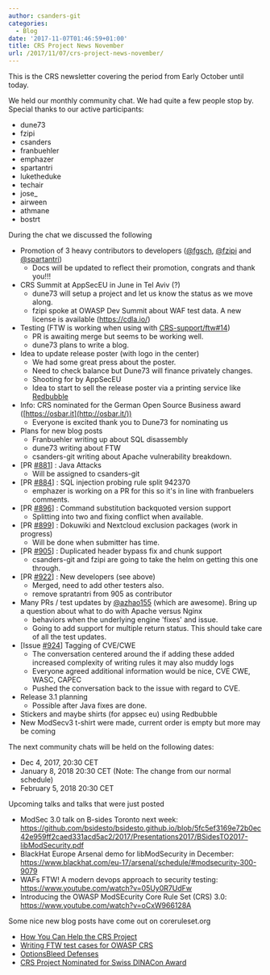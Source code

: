 ```yaml
---
author: csanders-git
categories:
  - Blog
date: '2017-11-07T01:46:59+01:00'
title: CRS Project News November
url: /2017/11/07/crs-project-news-november/
---
```


This is the CRS newsletter covering the period from Early October until today.

We held our monthly community chat. We had quite a few people stop by. Special thanks to our active participants:

- dune73
- fzipi
- csanders
- franbuehler
- emphazer
- spartantri
- luketheduke
- techair
- jose\_
- airween
- athmane
- bostrt

During the chat we discussed the following

- Promotion of 3 heavy contributors to developers ([@fgsch](https://github.com/fgsch), [@fzipi](https://github.com/fzipi) and [@spartantri](https://github.com/spartantri)) 
    - Docs will be updated to reflect their promotion, congrats and thank you!!!
- CRS Summit at AppSecEU in June in Tel Aviv (?) 
    - dune73 will setup a project and let us know the status as we move along.
    - fzipi spoke at OWASP Dev Summit about WAF test data. A new license is available (<https://cdla.io/>)
- Testing (FTW is working when using with [CRS-support/ftw#14](https://github.com/CRS-support/ftw/pull/14)) 
    - PR is awaiting merge but seems to be working well.
    - dune73 plans to write a blog.
- Idea to update release poster (with logo in the center) 
    - We had some great press about the poster.
    - Need to check balance but Dune73 will finance privately changes.
    - Shooting for by AppSecEU
    - Idea to start to sell the release poster via a printing service like [Redbubble](https://www.redbubble.com/)
- Info: CRS nominated for the German Open Source Business award ([https://osbar.it](http://osbar.it/)) 
    - Everyone is excited thank you to Dune73 for nominating us
- Plans for new blog posts 
    - Franbuehler writing up about SQL disassembly
    - dune73 writing about FTW
    - csanders-git writing about Apache vulnerability breakdown.
- \[PR [\#881](https://github.com/coreruleset/coreruleset/pull/881)\] : Java Attacks 
    - Will be assigned to csanders-git
- \[PR [\#884](https://github.com/coreruleset/coreruleset/pull/884)\] : SQL injection probing rule split 942370 
    - emphazer is working on a PR for this so it's in line with franbuelers comments.
- \[PR [\#896](https://github.com/coreruleset/coreruleset/pull/896)\] : Command substitution backquoted version support 
    - Splitting into two and fixing conflict when available.
- \[PR [\#899](https://github.com/coreruleset/coreruleset/pull/899)\] : Dokuwiki and Nextcloud exclusion packages (work in progress) 
    - Will be done when submitter has time.
- \[PR [\#905](https://github.com/coreruleset/coreruleset/pull/905)\] : Duplicated header bypass fix and chunk support 
    - csanders-git and fzipi are going to take the helm on getting this one through.
- \[PR [\#922](https://github.com/coreruleset/coreruleset/pull/922)\] : New developers (see above) 
    - Merged, need to add other testers also.
    - remove spratantri from 905 as contributor
- Many PRs / test updates by [@azhao155](https://github.com/azhao155) (which are awesome). Bring up a question about what to do with Apache versus Nginx 
    - behaviors when the underlying engine 'fixes' and issue.
    - Going to add support for multiple return status. This should take care of all the test updates.
- \[Issue [\#924](https://github.com/coreruleset/coreruleset/issues/924)\] Tagging of CVE/CWE 
    - The conversation centered around the if adding these added increased complexity of writing rules it may also muddy logs
    - Everyone agreed additional information would be nice, CVE CWE, WASC, CAPEC
    - Pushed the conversation back to the issue with regard to CVE.
- Release 3.1 planning 
    - Possible after Java fixes are done.
- Stickers and maybe shirts (for appsec eu) using Redbubble
- New ModSecv3 t-shirt were made, current order is empty but more may be coming

The next community chats will be held on the following dates:

- Dec 4, 2017, 20:30 CET
- January 8, 2018 20:30 CET (Note: The change from our normal schedule)
- February 5, 2018 20:30 CET

Upcoming talks and talks that were just posted

- ModSec 3.0 talk on B-sides Toronto next week: <https://github.com/bsidesto/bsidesto.github.io/blob/5fc5ef3169e72b0ec42e959ff2caed331acd5ac2/2017/Presentations2017/BSidesTO2017-libModSecurity.pdf>
- BlackHat Europe Arsenal demo for libModSecurity in December: <https://www.blackhat.com/eu-17/arsenal/schedule/#modsecurity-300-9079>
- WAFs FTW! A modern devops approach to security testing: [https://www.youtube.com/watch?v=05Uy0R7UdFw ](https://www.youtube.com/watch?v=05Uy0R7UdFw)
- Introducing the OWASP ModSEcurity Core Rule Set (CRS) 3.0: <https://www.youtube.com/watch?v=oCxW966128A>

Some nice new blog posts have come out on coreruleset.org

- [How You Can Help the CRS Project](https://coreruleset.org/20170913/how-you-can-help-the-crs-project/)
- [Writing FTW test cases for OWASP CRS](https://coreruleset.org/20170915/writing-ftw-test-cases-for-owasp-crs/)
- [OptionsBleed Defenses](https://coreruleset.org/20170920/optionsbleed/)
- [CRS Project Nominated for Swiss DINACon Award](https://coreruleset.org/20171003/crs-project-nominated-for-swiss-dinacon-award/)
